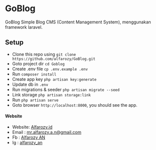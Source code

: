 # GoBlog
GoBlog Simple Blog CMS (Content Management System), menggunakan framework laravel. 

## Setup
- Clone this repo using `git clone https://github.com/alfarozy/GoBlog.git`
- Goto project dir `cd Goblog`
- Create .env file `cp .env.example .env`
- Run `composer install`
- Create app key `php artisan key:generate`
- Update db in `.env`
- Run migrations & seeder `php artisan migrate --seed`
- Link storage `php artisan storage:link`  
- Run `php artisan serve`
- Goto browser `http://localhost:8000`, you should see the app.


#### Website
- Website: [Alfarozy.id](https://alfarozy.id)
- Email  : [mr.alfarozy.a.n@gmail.com](mailto:mr.alfarozy.a.n@gmail.com)
- Fb : [Alfarozy AN](https://www.facebook.com/Alfarozy.A.n/)
- Ig : [alfarozy_an](instagram.com/alfarozy_an/)
